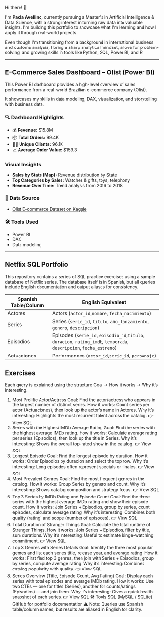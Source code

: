 Hi there! 👋 

I'm **Paola Avellino**, currently pursuing a Master's in Artificial Intelligence & Data Science, with a strong interest in turning raw data into valuable insights. I'm building this portfolio to showcase what I'm learning and how I apply it through real-world projects.

Even though I'm transitioning from a background in international business and customs analysis, I bring a sharp analytical mindset, a love for problem-solving, and growing skills in tools like Python, SQL, Power BI, and R.

---

## E-Commerce Sales Dashboard – Olist (Power BI)

This Power BI dashboard provides a high-level overview of sales performance from a real-world Brazilian e-commerce company (Olist). 

It showcases my skills in data modeling, DAX, visualization, and storytelling with business data.

### 🔍 Dashboard Highlights

- 💰 **Revenue:** $15.8M  
- 📦 **Total Orders:** 99.4K  
- 🧑‍💼 **Unique Clients:** 96.1K  
- 📈 **Average Order Value:** $159.3

### Visual Insights

- **Sales by State (Map):** Revenue distribution by State
- **Top Categories by Sales:** Watches & gifts, toys, telephony  
- **Revenue Over Time:** Trend analysis from 2016 to 2018

### 📁 Data Source
- [Olist E-commerce Dataset on Kaggle](https://www.kaggle.com/datasets/olistbr/brazilian-ecommerce)

### 🛠️ Tools Used
- Power BI
- DAX 
- Data modeling

---

## Netflix SQL Portfolio

This repository contains a series of SQL practice exercises using a sample database of Netflix series.
The database itself is in Spanish, but all queries include English documentation and output aliases for consistency.


| Spanish Table/Column | English Equivalent                                         |
| -------------------- | ---------------------------------------------------------- |
| Actores              | Actors (`actor_id`,`nombre`, `fecha_nacimiento`)                              |
| Series               | Series (`serie_id`, `titulo`, `año_lanzamiento`, `genero`, `descripcion`) |
| Episodios            | Episodes (`serie_id`, `episodio_id`,`titulo`, `duracion`, `rating_imdb`, `temporada`, `descripcion`, `fecha_estreno`)        |
| Actuaciones          | Performances (`actor_id`,`serie_id`, `personaje`)              |

## Exercises

Each query is explained using the structure Goal → How it works → Why it’s interesting.

1. Most Prolific Actor/Actress
Goal: Find the actor/actress who appears in the largest number of distinct series.
How it works: Count series per actor (Actuaciones), then look up the actor’s name in Actores.
Why it’s interesting: Highlights the most recurrent talent across the catalog.
👉 View SQL
2. Series with the Highest IMDb Average Rating
Goal: Find the series with the highest average IMDb rating.
How it works: Calculate average rating per series (Episodios), then look up the title in Series.
Why it’s interesting: Shows the overall top-rated show in the catalog.
👉 View SQL
3. Longest Episode
Goal: Find the longest episode by duration.
How it works: Order Episodios by duracion and select the top row.
Why it’s interesting: Long episodes often represent specials or finales.
👉 View SQL
4. Most Prevalent Genres
Goal: Find the most frequent genres in the catalog.
How it works: Group Series by genero and count.
Why it’s interesting: Shows catalog composition and strategy focus.
👉 View SQL
5. Top 3 Series by IMDb Rating and Episode Count
Goal: Find the three series with the highest average IMDb rating and show their episode count.
How it works: Join Series + Episodios, group by series, count episodes, calculate average rating.
Why it’s interesting: Combines both quality (rating) and scope (number of episodes).
👉 View SQL
6. Total Duration of Stranger Things
Goal: Calculate the total runtime of Stranger Things.
How it works: Join Series + Episodios, filter by title, sum durations.
Why it’s interesting: Useful to estimate binge-watching commitment.
👉 View SQL
7. Top 3 Genres with Series Details
Goal: Identify the three most popular genres and list each series title, release year, and average rating.
How it works: First find top 3 genres, then join with Series + Episodios, group by series, compute average rating.
Why it’s interesting: Combines catalog popularity with quality.
👉 View SQL
8. Series Overview (Title, Episode Count, Avg Rating)
Goal: Display each series with total episodes and average IMDb rating.
How it works: Use two CTEs — one for titles (Series), another for counts/ratings (Episodios) — and join them.
Why it’s interesting: Gives a quick health snapshot of each series.
👉 View SQL
🛠️ Tools
SQL (MySQL / SQLite)
GitHub for portfolio documentation
⚠️ Note: Queries use Spanish table/column names, but results are aliased in English for clarity.
